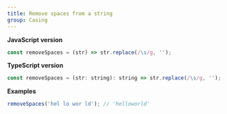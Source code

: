```yaml
---
title: Remove spaces from a string
group: Casing
---
```


**JavaScript version**

```js
const removeSpaces = (str) => str.replace(/\s/g, '');
```

**TypeScript version**

```js
const removeSpaces = (str: string): string => str.replace(/\s/g, '');
```

**Examples**

```js
removeSpaces('hel lo wor ld'); // 'helloworld'
```

